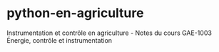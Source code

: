 # python-en-agriculture
Instrumentation et contrôle en agriculture - Notes du cours GAE-1003 Énergie, contrôle et instrumentation 
